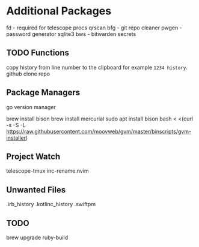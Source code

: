 # Additional Packages

fd - required for telescope
procs
qrscan
bfg - git repo cleaner
pwgen - password generator
sqlite3
bws - bitwarden secrets

## TODO Functions

copy history from line number to the clipboard for example `1234 history`.
github clone repo

## Package Managers

go version manager

brew install bison
brew install mercurial
sudo apt install bison
bash < <(curl -s -S -L https://raw.githubusercontent.com/moovweb/gvm/master/binscripts/gvm-installer)

## Project Watch

telescope-tmux
inc-rename.nvim


## Unwanted Files

.irb_history
.kotlinc_history
.swiftpm

## TODO

brew upgrade ruby-build

